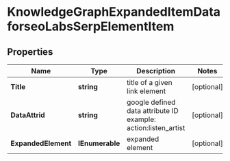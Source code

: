 # KnowledgeGraphExpandedItemDataforseoLabsSerpElementItem


## Properties

| Name | Type | Description | Notes |
|------------ | ------------- | ------------- | -------------|
**Title** | **string** | title of a given link element |[optional]|
**DataAttrid** | **string** | google defined data attribute ID<br>example:<br>action:listen_artist |[optional]|
**ExpandedElement** | **IEnumerable<KnowledgeGraphExpandedElement>** | expanded element |[optional]|